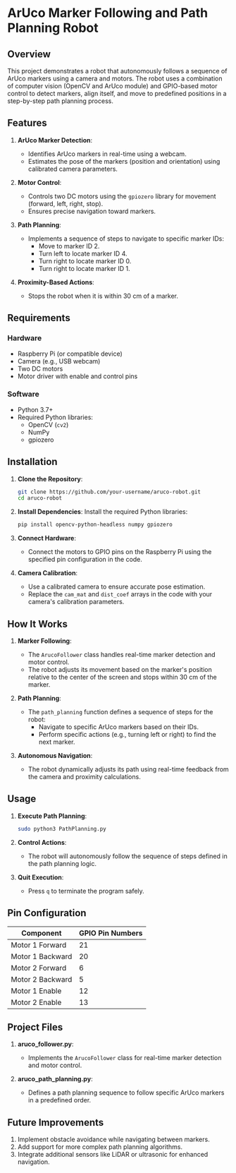 # ArUco Marker Following and Path Planning Robot

## Overview

This project demonstrates a robot that autonomously follows a sequence of ArUco markers using a camera and motors. The robot uses a combination of computer vision (OpenCV and ArUco module) and GPIO-based motor control to detect markers, align itself, and move to predefined positions in a step-by-step path planning process.

## Features

1. **ArUco Marker Detection**:
   - Identifies ArUco markers in real-time using a webcam.
   - Estimates the pose of the markers (position and orientation) using calibrated camera parameters.

2. **Motor Control**:
   - Controls two DC motors using the `gpiozero` library for movement (forward, left, right, stop).
   - Ensures precise navigation toward markers.

3. **Path Planning**:
   - Implements a sequence of steps to navigate to specific marker IDs:
     - Move to marker ID 2.
     - Turn left to locate marker ID 4.
     - Turn right to locate marker ID 0.
     - Turn right to locate marker ID 1.

4. **Proximity-Based Actions**:
   - Stops the robot when it is within 30 cm of a marker.

## Requirements

### Hardware
- Raspberry Pi (or compatible device)
- Camera (e.g., USB webcam)
- Two DC motors
- Motor driver with enable and control pins

### Software
- Python 3.7+
- Required Python libraries:
  - OpenCV (`cv2`)
  - NumPy
  - gpiozero

## Installation

1. **Clone the Repository**:
   ```bash
   git clone https://github.com/your-username/aruco-robot.git
   cd aruco-robot
   ```

2. **Install Dependencies**:
   Install the required Python libraries:
   ```bash
   pip install opencv-python-headless numpy gpiozero
   ```

3. **Connect Hardware**:
   - Connect the motors to GPIO pins on the Raspberry Pi using the specified pin configuration in the code.

4. **Camera Calibration**:
   - Use a calibrated camera to ensure accurate pose estimation.
   - Replace the `cam_mat` and `dist_coef` arrays in the code with your camera's calibration parameters.

## How It Works

1. **Marker Following**:
   - The `ArucoFollower` class handles real-time marker detection and motor control.
   - The robot adjusts its movement based on the marker's position relative to the center of the screen and stops within 30 cm of the marker.

2. **Path Planning**:
   - The `path_planning` function defines a sequence of steps for the robot:
     - Navigate to specific ArUco markers based on their IDs.
     - Perform specific actions (e.g., turning left or right) to find the next marker.

3. **Autonomous Navigation**:
   - The robot dynamically adjusts its path using real-time feedback from the camera and proximity calculations.

## Usage

1. **Execute Path Planning**:
   ```bash
   sudo python3 PathPlanning.py
   ```

2. **Control Actions**:
   - The robot will autonomously follow the sequence of steps defined in the path planning logic.

3. **Quit Execution**:
   - Press `q` to terminate the program safely.

## Pin Configuration

| Component       | GPIO Pin Numbers |
|-----------------|------------------|
| Motor 1 Forward | 21               |
| Motor 1 Backward| 20               |
| Motor 2 Forward | 6                |
| Motor 2 Backward| 5                |
| Motor 1 Enable  | 12               |
| Motor 2 Enable  | 13               |

## Project Files

1. **aruco_follower.py**:
   - Implements the `ArucoFollower` class for real-time marker detection and motor control.

2. **aruco_path_planning.py**:
   - Defines a path planning sequence to follow specific ArUco markers in a predefined order.

## Future Improvements

1. Implement obstacle avoidance while navigating between markers.
2. Add support for more complex path planning algorithms.
3. Integrate additional sensors like LiDAR or ultrasonic for enhanced navigation.


